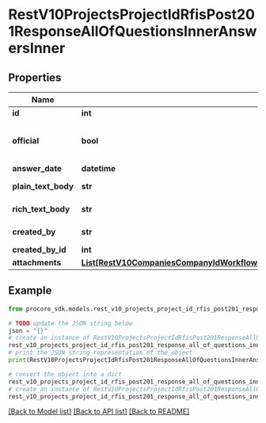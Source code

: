 # RestV10ProjectsProjectIdRfisPost201ResponseAllOfQuestionsInnerAnswersInner


## Properties

Name | Type | Description | Notes
------------ | ------------- | ------------- | -------------
**id** | **int** | ID | [optional] 
**official** | **bool** | Official response, true if official | [optional] 
**answer_date** | **datetime** | Date | [optional] 
**plain_text_body** | **str** | Plain text body | [optional] 
**rich_text_body** | **str** | Rich text body | [optional] 
**created_by** | **str** | Creator name | [optional] 
**created_by_id** | **int** | Creator ID | [optional] 
**attachments** | [**List[RestV10CompaniesCompanyIdWorkflowPermanentLogsGet200ResponseInnerAttachmentsInner]**](RestV10CompaniesCompanyIdWorkflowPermanentLogsGet200ResponseInnerAttachmentsInner.md) | Attachments | [optional] 

## Example

```python
from procore_sdk.models.rest_v10_projects_project_id_rfis_post201_response_all_of_questions_inner_answers_inner import RestV10ProjectsProjectIdRfisPost201ResponseAllOfQuestionsInnerAnswersInner

# TODO update the JSON string below
json = "{}"
# create an instance of RestV10ProjectsProjectIdRfisPost201ResponseAllOfQuestionsInnerAnswersInner from a JSON string
rest_v10_projects_project_id_rfis_post201_response_all_of_questions_inner_answers_inner_instance = RestV10ProjectsProjectIdRfisPost201ResponseAllOfQuestionsInnerAnswersInner.from_json(json)
# print the JSON string representation of the object
print(RestV10ProjectsProjectIdRfisPost201ResponseAllOfQuestionsInnerAnswersInner.to_json())

# convert the object into a dict
rest_v10_projects_project_id_rfis_post201_response_all_of_questions_inner_answers_inner_dict = rest_v10_projects_project_id_rfis_post201_response_all_of_questions_inner_answers_inner_instance.to_dict()
# create an instance of RestV10ProjectsProjectIdRfisPost201ResponseAllOfQuestionsInnerAnswersInner from a dict
rest_v10_projects_project_id_rfis_post201_response_all_of_questions_inner_answers_inner_from_dict = RestV10ProjectsProjectIdRfisPost201ResponseAllOfQuestionsInnerAnswersInner.from_dict(rest_v10_projects_project_id_rfis_post201_response_all_of_questions_inner_answers_inner_dict)
```
[[Back to Model list]](../README.md#documentation-for-models) [[Back to API list]](../README.md#documentation-for-api-endpoints) [[Back to README]](../README.md)


